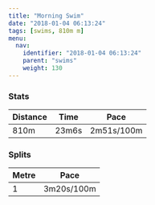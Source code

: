 ```yaml
---
title: "Morning Swim"
date: "2018-01-04 06:13:24"
tags: [swims, 810m m]
menu:
  nav:
    identifier: "2018-01-04 06:13:24"
    parent: "swims"
    weight: 130
---
```


### Stats

| Distance | Time | Pace |
|----------|------|------|
|810m|23m6s|2m51s/100m|

### Splits

| Metre | Pace |
|------|------|
|1|3m20s/100m|
